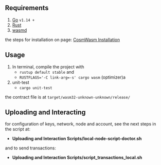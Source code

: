 
## Requirements

 1. [Go](https://golang.org/dl/) `v1.14 +` 
 2. [Rust](https://rustup.rs/)
 3. [wasmd](https://github.com/CosmWasm/wasmd.git)

the steps for installation on page: [CosmWasm Installation](https://docs.cosmwasm.com/getting-started/installation.html)

## Usage
1.  In terminal, compile the project with
	* `rustup default stable` and 
	* `RUSTFLAGS='-C link-arg=-s' cargo wasm` (optimizer)a
2. unit-test
	* `cargo unit-test`

the contract file is at `target/wasm32-unknown-unknown/release/`

## Uploading and Interacting

for configuration of keys, network, node and account, see the next steps in the script at:
-  **Uploading and Interaction Scripts/local-node-script-doctor.sh**

and to send transactions: 
- **Uploading and Interaction Scripts/script_transactions_local.sh** 



